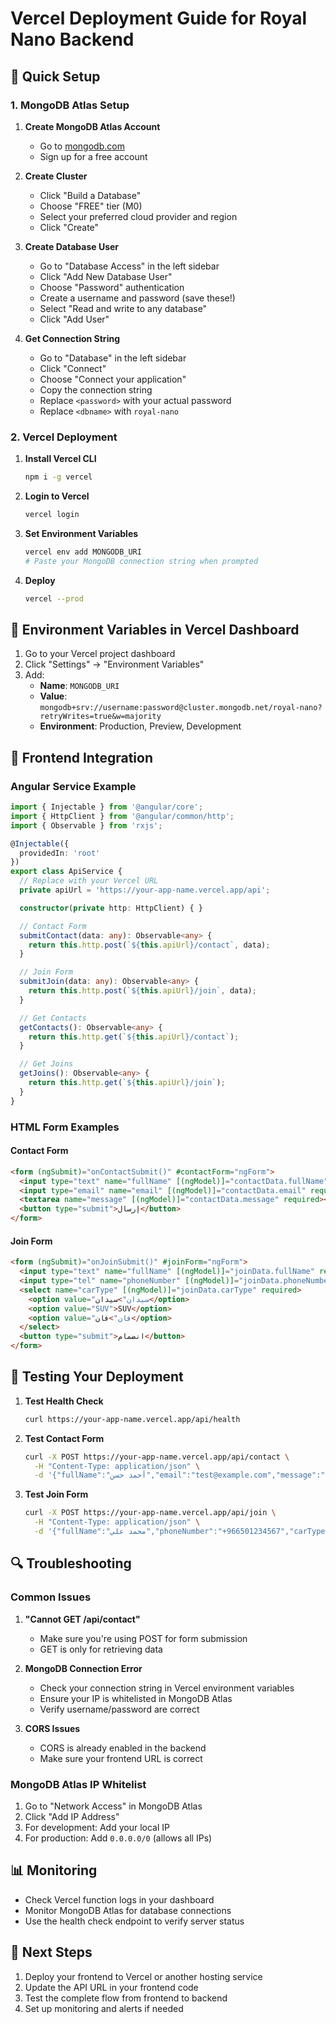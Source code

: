 # Vercel Deployment Guide for Royal Nano Backend

## 🚀 Quick Setup

### 1. MongoDB Atlas Setup

1. **Create MongoDB Atlas Account**
   - Go to [mongodb.com](https://mongodb.com)
   - Sign up for a free account

2. **Create Cluster**
   - Click "Build a Database"
   - Choose "FREE" tier (M0)
   - Select your preferred cloud provider and region
   - Click "Create"

3. **Create Database User**
   - Go to "Database Access" in the left sidebar
   - Click "Add New Database User"
   - Choose "Password" authentication
   - Create a username and password (save these!)
   - Select "Read and write to any database"
   - Click "Add User"

4. **Get Connection String**
   - Go to "Database" in the left sidebar
   - Click "Connect"
   - Choose "Connect your application"
   - Copy the connection string
   - Replace `<password>` with your actual password
   - Replace `<dbname>` with `royal-nano`

### 2. Vercel Deployment

1. **Install Vercel CLI**
   ```bash
   npm i -g vercel
   ```

2. **Login to Vercel**
   ```bash
   vercel login
   ```

3. **Set Environment Variables**
   ```bash
   vercel env add MONGODB_URI
   # Paste your MongoDB connection string when prompted
   ```

4. **Deploy**
   ```bash
   vercel --prod
   ```

## 🔧 Environment Variables in Vercel Dashboard

1. Go to your Vercel project dashboard
2. Click "Settings" → "Environment Variables"
3. Add:
   - **Name**: `MONGODB_URI`
   - **Value**: `mongodb+srv://username:password@cluster.mongodb.net/royal-nano?retryWrites=true&w=majority`
   - **Environment**: Production, Preview, Development

## 📱 Frontend Integration

### Angular Service Example

```typescript
import { Injectable } from '@angular/core';
import { HttpClient } from '@angular/common/http';
import { Observable } from 'rxjs';

@Injectable({
  providedIn: 'root'
})
export class ApiService {
  // Replace with your Vercel URL
  private apiUrl = 'https://your-app-name.vercel.app/api';

  constructor(private http: HttpClient) { }

  // Contact Form
  submitContact(data: any): Observable<any> {
    return this.http.post(`${this.apiUrl}/contact`, data);
  }

  // Join Form
  submitJoin(data: any): Observable<any> {
    return this.http.post(`${this.apiUrl}/join`, data);
  }

  // Get Contacts
  getContacts(): Observable<any> {
    return this.http.get(`${this.apiUrl}/contact`);
  }

  // Get Joins
  getJoins(): Observable<any> {
    return this.http.get(`${this.apiUrl}/join`);
  }
}
```

### HTML Form Examples

#### Contact Form
```html
<form (ngSubmit)="onContactSubmit()" #contactForm="ngForm">
  <input type="text" name="fullName" [(ngModel)]="contactData.fullName" required>
  <input type="email" name="email" [(ngModel)]="contactData.email" required>
  <textarea name="message" [(ngModel)]="contactData.message" required></textarea>
  <button type="submit">إرسال</button>
</form>
```

#### Join Form
```html
<form (ngSubmit)="onJoinSubmit()" #joinForm="ngForm">
  <input type="text" name="fullName" [(ngModel)]="joinData.fullName" required>
  <input type="tel" name="phoneNumber" [(ngModel)]="joinData.phoneNumber" required>
  <select name="carType" [(ngModel)]="joinData.carType" required>
    <option value="سيدان">سيدان</option>
    <option value="SUV">SUV</option>
    <option value="فان">فان</option>
  </select>
  <button type="submit">انضمام</button>
</form>
```

## 🧪 Testing Your Deployment

1. **Test Health Check**
   ```bash
   curl https://your-app-name.vercel.app/api/health
   ```

2. **Test Contact Form**
   ```bash
   curl -X POST https://your-app-name.vercel.app/api/contact \
     -H "Content-Type: application/json" \
     -d '{"fullName":"أحمد حسن","email":"test@example.com","message":"مرحباً"}'
   ```

3. **Test Join Form**
   ```bash
   curl -X POST https://your-app-name.vercel.app/api/join \
     -H "Content-Type: application/json" \
     -d '{"fullName":"محمد علي","phoneNumber":"+966501234567","carType":"سيدان"}'
   ```

## 🔍 Troubleshooting

### Common Issues

1. **"Cannot GET /api/contact"**
   - Make sure you're using POST for form submission
   - GET is only for retrieving data

2. **MongoDB Connection Error**
   - Check your connection string in Vercel environment variables
   - Ensure your IP is whitelisted in MongoDB Atlas
   - Verify username/password are correct

3. **CORS Issues**
   - CORS is already enabled in the backend
   - Make sure your frontend URL is correct

### MongoDB Atlas IP Whitelist

1. Go to "Network Access" in MongoDB Atlas
2. Click "Add IP Address"
3. For development: Add your local IP
4. For production: Add `0.0.0.0/0` (allows all IPs)

## 📊 Monitoring

- Check Vercel function logs in your dashboard
- Monitor MongoDB Atlas for database connections
- Use the health check endpoint to verify server status

## 🎯 Next Steps

1. Deploy your frontend to Vercel or another hosting service
2. Update the API URL in your frontend code
3. Test the complete flow from frontend to backend
4. Set up monitoring and alerts if needed
